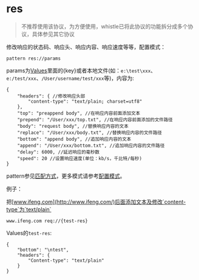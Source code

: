 # res
> 不推荐使用该协议，为方便使用，whistle已将此协议的功能拆分成多个协议，具体参见其它协议

修改响应的状态码、响应头、响应内容、响应速度等等，配置模式：

	pattern res://params
	
params为[Values](http://local.whistlejs.com/#values)里面的{key}或者本地文件(如：`e:\test\xxx`、`e:/test/xxx`、`/User/username/test/xxx`等)，内容为:

	{
	    "headers": { //修改响应头部
	        "content-type": "text/plain; charset=utf8"
	    },
	    "top": "preappend body", //在响应内容前面添加文本
	    "prepend": "/User/xxx/top.txt", //在响应内容前面添加的文件路径
	    "body": "request body", //替换响应内容的文本
	    "replace": "/User/xxx/body.txt", //替换响应内容的文件路径
	    "bottom": "append body", //追加响应内容的文本
	    "append": "/User/xxx/bottom.txt", //追加响应内容的文件路径
	    "delay": 6000, //延迟响应的毫秒数
	    "speed": 20 //设置响应速度(单位：kb/s，千比特/每秒)
	}
	
pattern参见[匹配方式](../pattern.html)，更多模式请参考[配置模式](../mode.html)。

例子：

把[www.ifeng.com](http://www.ifeng.com/)后面添加文本及修改`content-type`为`text/plain`

	www.ifeng.com req://{test-res}
	
Values的`test-res`:

	{
	    "bottom": "\ntest",
	    "headers": {
	        "Content-type": "text/plain"
	    }
    }

